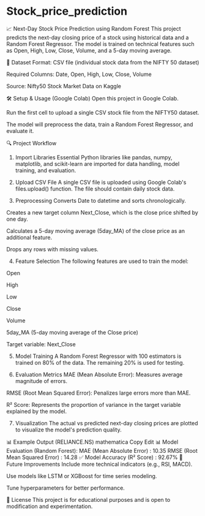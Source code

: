 # Stock_price_prediction
📈 Next-Day Stock Price Prediction using Random Forest
This project predicts the next-day closing price of a stock using historical data and a Random Forest Regressor. The model is trained on technical features such as Open, High, Low, Close, Volume, and a 5-day moving average.

📂 Dataset
Format: CSV file (individual stock data from the NIFTY 50 dataset)

Required Columns: Date, Open, High, Low, Close, Volume

Source: Nifty50 Stock Market Data on Kaggle

🛠️ Setup & Usage (Google Colab)
Open this project in Google Colab.

Run the first cell to upload a single CSV stock file from the NIFTY50 dataset.

The model will preprocess the data, train a Random Forest Regressor, and evaluate it.

🔍 Project Workflow
1. Import Libraries
Essential Python libraries like pandas, numpy, matplotlib, and scikit-learn are imported for data handling, model training, and evaluation.

2. Upload CSV File
A single CSV file is uploaded using Google Colab's files.upload() function. The file should contain daily stock data.

3. Preprocessing
Converts Date to datetime and sorts chronologically.

Creates a new target column Next_Close, which is the close price shifted by one day.

Calculates a 5-day moving average (5day_MA) of the close price as an additional feature.

Drops any rows with missing values.

4. Feature Selection
The following features are used to train the model:

Open

High

Low

Close

Volume

5day_MA (5-day moving average of the Close price)

Target variable: Next_Close

5. Model Training
A Random Forest Regressor with 100 estimators is trained on 80% of the data. The remaining 20% is used for testing.

6. Evaluation Metrics
MAE (Mean Absolute Error): Measures average magnitude of errors.

RMSE (Root Mean Squared Error): Penalizes large errors more than MAE.

R² Score: Represents the proportion of variance in the target variable explained by the model.

7. Visualization
The actual vs predicted next-day closing prices are plotted to visualize the model's prediction quality.

📊 Example Output (RELIANCE.NS)
mathematica
Copy
Edit
📊 Model Evaluation (Random Forest):
MAE   (Mean Absolute Error)       : 10.35
RMSE  (Root Mean Squared Error)   : 14.28
✅ Model Accuracy (R² Score)       : 92.67%
🚀 Future Improvements
Include more technical indicators (e.g., RSI, MACD).

Use models like LSTM or XGBoost for time series modeling.

Tune hyperparameters for better performance.

📄 License
This project is for educational purposes and is open to modification and experimentation.
